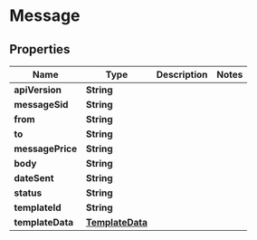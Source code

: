 
# Message

## Properties
Name | Type | Description | Notes
------------ | ------------- | ------------- | -------------
**apiVersion** | **String** |  | 
**messageSid** | **String** |  | 
**from** | **String** |  | 
**to** | **String** |  | 
**messagePrice** | **String** |  | 
**body** | **String** |  | 
**dateSent** | **String** |  | 
**status** | **String** |  | 
**templateId** | **String** |  | 
**templateData** | [**TemplateData**](TemplateData.md) |  | 



